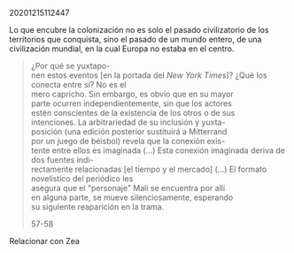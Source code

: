 20201215112447

Lo que encubre la colonización no es solo el pasado civilizatorio de los territorios que conquista, sino el pasado de un mundo entero, de una civilización mundial, en la cual Europa no estaba en el centro.

> ¿Por qué se yuxtapo-  
> nen estos eventos \[en la portada del _New York Times_\]? ¿Qué los conecta entre sí? No es el  
> mero capricho. Sin embargo, es obvio que en su mayor  
> parte ocurren independientemente, sin que los actores  
> estén conscientes de la existencia de los otros o de sus  
> intenciones. La arbitrariedad de su inclusión y yuxta-  
> posición (una edición posterior sustituirá a Mitterrand  
> por un juego de béisbol) revela que la conexión exis-  
> tente entre ellos es imaginada (...) Esta conexión imaginada deriva de dos fuentes indi-  
> rectamente relacionadas \[el tiempo y el mercado\] (...) El formato novelístico del periódico les  
> asegura que el "personaje" Mali se encuentra por allí  
> en alguna parte, se mueve silenciosamente, esperando  
> su siguiente reaparición en la trama.
> 
> 57-58

Relacionar con Zea
